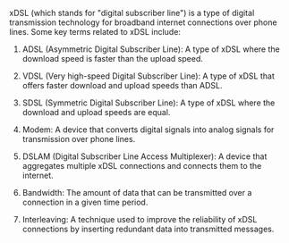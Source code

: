 xDSL (which stands for "digital subscriber line") is a type of digital transmission technology for broadband internet connections over phone lines. Some key terms related to xDSL include:

1. ADSL (Asymmetric Digital Subscriber Line): A type of xDSL where the download speed is faster than the upload speed.

2. VDSL (Very high-speed Digital Subscriber Line): A type of xDSL that offers faster download and upload speeds than ADSL.

3. SDSL (Symmetric Digital Subscriber Line): A type of xDSL where the download and upload speeds are equal.

4. Modem: A device that converts digital signals into analog signals for transmission over phone lines.

5. DSLAM (Digital Subscriber Line Access Multiplexer): A device that aggregates multiple xDSL connections and connects them to the internet.

6. Bandwidth: The amount of data that can be transmitted over a connection in a given time period. 

7. Interleaving: A technique used to improve the reliability of xDSL connections by inserting redundant data into transmitted messages.
